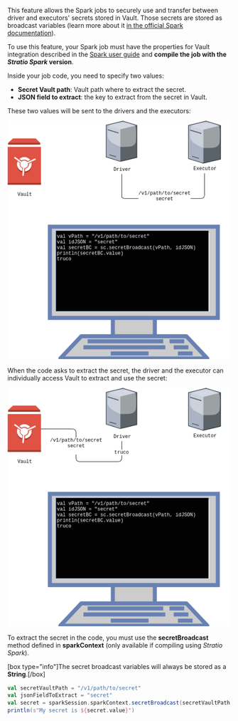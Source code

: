 This feature allows the Spark jobs to securely use and transfer between driver and executors' secrets stored in Vault. Those secrets are stored as broadcast variables (learn more about it [in the official Spark documentation](https://spark.apache.org/docs/3.1.1/rdd-programming-guide.html#broadcast-variables)).

To use this feature, your Spark job must have the properties for Vault integration described in the [Spark user guide](../Spark.md) and **compile the job with the *Stratio Spark* version**.

Inside your job code, you need to specify two values:

* **Secret Vault path**: Vault path where to extract the secret.
* **JSON field to extract**: the key to extract from the secret in Vault.

These two values will be sent to the drivers and the executors:

![](../../attachments/spark-secret-broadcast-diagram-1.png)

When the code asks to extract the secret, the driver and the executor can individually access Vault to extract and use the secret:

![](../../attachments/spark-secret-broadcast-diagram-2.png)

To extract the secret in the code, you must use the **secretBroadcast** method defined in **sparkContext** (only available if compiling using *Stratio Spark*).

[box type="info"]The secret broadcast variables will always be stored as a <strong>String</strong>.[/box]

```scala
val secretVaultPath = "/v1/path/to/secret"
val jsonFieldToExtract = "secret"
val secret = sparkSession.sparkContext.secretBroadcast(secretVaultPath, jsonFieldToExtract)
println(s"My secret is ${secret.value}")
``` 
